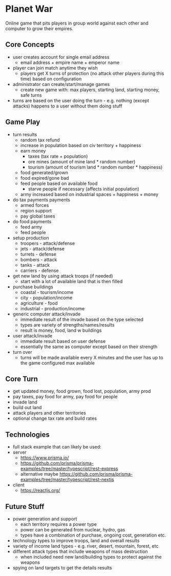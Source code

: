 # Planet War
Online game that pits players in group world against each other and computer to grow their empires.

## Core Concepts
- user creates account for single email address
	- email address + empire name + emperor name
- player can join match anytime they wish
	- players get X turns of protection (no attack other players during this time) based on configuration
- administrator can create/start/manage games
	- create new game with: max players, starting land, starting money, safe turns
- turns are based on the user doing the turn - e.g. nothing (except attacks) happens to a user without them doing stuff

## Game Play
- turn results
	- random tax refund
	- increase in population based on civ territory + happiness
	- earn money
		- taxes (tax rate + population)
		- ore mines (amount of mine land &ast; random number)
		- tourism (amount of tourism land &ast; random number &ast; happiness)
	- food generated/grown
	- food expired/gone bad
	- feed people based on available food
		- starve people if necessary (affects initial population)
	- army increased based on industrial spaces + happiness + money
- do tax payments payments
	- armed forces
	- region support
	- pay global taxes
- do food payments
	- feed army
	- feed people
- setup production
	- troopers - attack/defense
	- jets - attack/defense
	- turrets - defense
	- bombers - attack
	- tanks - attack
	- carriers - defense
- get new land by using attack troops (if needed)
	- start with a lot of available land that is then filled
- purchase buildings
	- coastal - tourism/income
	- city - population/income
	- agriculture - food
	- industrial - production/income
- generic computer attack/invade
	- immediate result of the invade based on the type selected
	- types are variety of strengths/names/results
	- result is money, food, land w buildings
- user attack/invade
	- immediate result based on user defense
	- essentially the same as computer except based on their strength
- turn over
	- turns will be made available every X minutes and the user has up to the game configured max available

## Core Turn
- get updated money, food grown, food lost, population, army prod
- pay taxes, pay food for army, pay food for people
- invade land
- build out land
- attack players and other territories
- optional change tax rate and build rates

## Technologies
- full stack example that can likely be used: 
- server
	- https://www.prisma.io/
	- https://github.com/prisma/prisma-examples/tree/master/typescript/rest-express
	- alternative maybe https://github.com/prisma/prisma-examples/tree/master/typescript/rest-nextjs
- client
	- https://reactjs.org/

## Future Stuff
 - power generation and support
	- each territory requires a power type
	- power can be generated from nuclear, hydro, gas
	- types have a combination of purchase, ongoing cost, generation etc.
- technology types to improve troops, land and overall results
- variety of income land types - e.g. river, desert, mountain, forest, etc
- different attack types that include weapons of mass destruction
	- when included need new land/building types to protect against the weapons
- spying on land targets to get the details results

